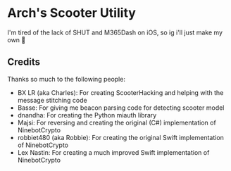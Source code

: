 # Arch's Scooter Utility

I'm tired of the lack of SHUT and M365Dash on iOS, so ig i'll just make my own :shrug:

## Credits

Thanks so much to the following people:

- BX LR (aka Charles): For creating ScooterHacking and helping with the message stitching code
- Basse: For giving me beacon parsing code for detecting scooter model
- dnandha: For creating the Python miauth library
- Majsi: For reversing and creating the original (C#) implementation of NinebotCrypto
- robbiet480 (aka Robbie): For creating the original Swift implementation of NinebotCrypto
- Lex Nastin: For creating a much improved Swift implementation of NinebotCrypto

